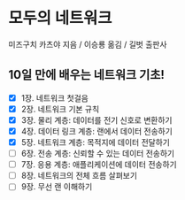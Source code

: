 # 모두의 네트워크

미즈구치 카츠야 지음 / 이승룡 옮김 / 길벗 출판사

## 10일 만에 배우는 네트워크 기초!

- [x] 1장. 네트워크 첫걸음
- [x] 2장. 네트워크 기본 규칙
- [x] 3장. 물리 계층: 데이터를 전기 신호로 변환하기
- [x] 4장. 데이터 링크 계층: 랜에서 데이터 전송하기
- [x] 5장. 네트워크 계층: 목적지에 데이터 전달하기
- [ ] 6장. 전송 계층: 신뢰할 수 있는 데이터 전송하기
- [ ] 7장. 응용 계층: 애플리케이션에 데이터 전송하기
- [ ] 8장. 네트워크의 전체 흐름 살펴보기
- [ ] 9장. 무선 랜 이해하기